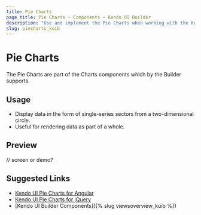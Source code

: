 ```yaml
---
title: Pie Charts
page_title: Pie Charts - Components - Kendo UI Builder
description: "Use and implement the Pie Charts when working with the Kendo UI Builder tool for creating and managing Angular and AngularJS-based web applications."
slug: piecharts_kuib
---
```


# Pie Charts

The Pie Charts are part of the Charts components which by the Builder supports.

## Usage

* Display data in the form of single-series sectors from a two-dimensional circle.
* Useful for rendering data as part of a whole.

## Preview

// screen or demo?

## Suggested Links

* [Kendo UI Pie Charts for Angular](https://www.telerik.com/kendo-angular-ui/components/charts/series-types/pie/)
* [Kendo UI Pie Charts for jQuery](https://demos.telerik.com/kendo-ui/pie-charts/index)
* [Kendo UI Builder Components]({% slug viewsoverview_kuib %})
